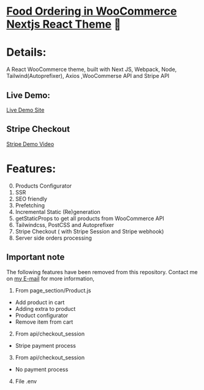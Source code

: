 
# [Food Ordering in WooCommerce Nextjs React Theme](https://food-ordering-nu.vercel.app/) :rocket:

# Details:

A React WooCommerce theme, built with Next JS, Webpack, Node, Tailwind(Autoprefixer), Axios ,WooCommerse API and Stripe API

## Live Demo:

[Live Demo Site](https://food-ordering-nu.vercel.app/)

## Stripe Checkout 

[Stripe Demo Video](https://www.youtube.com/watch?v=itFOcVPY5-8&t=75s)

# Features:
0. Products Configurator
1. SSR
2. SEO friendly
3. Prefetching
4. Incremental Static (Re)generation 
5. getStaticProps to get all products from WooCommerce API 
6. Tailwindcss, PostCSS and Autoprefixer
7. Stripe Checkout ( with Stripe Session and Stripe webhook)
8. Server side orders processing

## Important note

The following features have been removed from this repository.
Contact me on [my E-mail](d.vettura.wd@gmail.com) for more information,

1. From page_section/Product.js
* Add product in cart
* Adding extra to product
* Product configurator
* Remove item from cart

2. From api/checkout_session
* Stripe payment process

3. From api/checkout_session
* No payment process

4. File .env